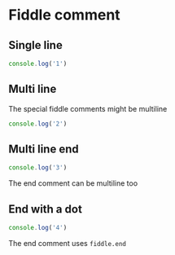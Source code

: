 # Fiddle comment

## Single line

<!-- fiddle "First" -->

```js
console.log('1')
```

<!-- fiddle-end -->

## Multi line

The special fiddle comments might be multiline

<!--
  fiddle
  title: The test
-->

```js
console.log('2')
```

<!-- fiddle-end -->

## Multi line end

<!--
  fiddle
  title: Another test
-->

```js
console.log('3')
```

The end comment can be multiline too

<!--
fiddle-end
-->

## End with a dot

<!--
  fiddle
  title: End comment uses dot
  skip: true
-->

```js
console.log('4')
```

The end comment uses `fiddle.end`

<!-- fiddle.end -->
